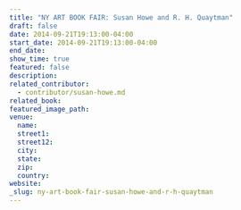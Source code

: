 ```yaml
---
title: "NY ART BOOK FAIR: Susan Howe and R. H. Quaytman"
draft: false
date: 2014-09-21T19:13:00-04:00
start_date: 2014-09-21T19:13:00-04:00
end_date:
show_time: true
featured: false
description:
related_contributor:
  - contributor/susan-howe.md
related_book:
featured_image_path:
venue:
  name:
  street1:
  street12:
  city:
  state:
  zip:
  country:
website:
_slug: ny-art-book-fair-susan-howe-and-r-h-quaytman
---
```

